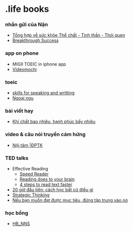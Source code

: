 # .life books
### nhắn gửi của Nận 
- [Tổng hợp về sức khỏe Thể chất - Tinh thần - Thói quen](https://uithcm-my.sharepoint.com/:p:/g/personal/22521178_ms_uit_edu_vn/EQoNzZPVbn5DtgcQWhUyzIoBMKq1CXA1Cswb2MQRxTXdNg?e=CsInnK)
- [Breakthrough Success](https://docs.google.com/presentation/d/1nJ65LUlu9k_tfuQJ4jq4z-qmqOQZ0DjKKw8wn5qnnFA/edit#slide=id.g1997480a55_0_0) 

### app on phone 
- MIGII TOEIC in iphone app
- [Videomochi](https://video.mochidemy.com/free/636a084c5a18e1bbaa7ad8c5)
### toeic 
- [skills for speaking and writting](https://uithcm-my.sharepoint.com/:b:/g/personal/22521178_ms_uit_edu_vn/EXlIK3cCOlNBmVzegMfejYIBqJ4omixnBL3c7cqpjpQUxQ?e=Wl5Cbf)
- [Ngoại ngu](https://drive.google.com/drive/folders/1AFG_Vt7fPZazSSTwb3vKMV4jCMFZcSvD?usp=drive_link)

### bài viết hay
- [Khí chất bao nhiêu, hạnh phúc bấy nhiêu](https://www.facebook.com/100071455866281/posts/417530787305447/?mibextid=WC7FNe)
### video & câu nói truyền cảm hứng
- [Nội tâm |ĐPTK](https://www.facebook.com/share/v/qu9s6qPvqgRTfKsF/?mibextid=p7WL9T)
### TED talks
- Effective Reading
  - [Speed Reader](https://youtu.be/HB__TF9rp0E?si=WDvuGuzXA4jssFjg)
  - [Reading does to your brain](https://youtu.be/Lgc2T74quZI?si=2pvJeSqt3PVgpYur)
  - [4 steps to read text faster](https://youtu.be/f1k4eXELEIE?si=zq_y5K2jLiWSw8ux) 
- [20 giờ đầu tiên: cách học bất cứ điều gì](https://youtu.be/5MgBikgcWnY?si=wZuNBxKI2FmIwjJa)
- [Strategic Thinking](https://youtu.be/dbiNhAZlXZk?si=nld2dUsCAsgCuvC1)
- [Nếu bạn muốn đạt được mục tiêu, đừng tập trung vào nó](https://youtu.be/V2PP3p4_4R8?si=y22PgnaW3yD869az)
  
### học bổng 
- [HB_NNS](https://uithcm-my.sharepoint.com/:w:/g/personal/22521178_ms_uit_edu_vn/EeSmEztJh7xMkOd7fu9kFowBSyOFtOP5M8jCx8iyf1YQ5A?e=aWkuqQ) 
